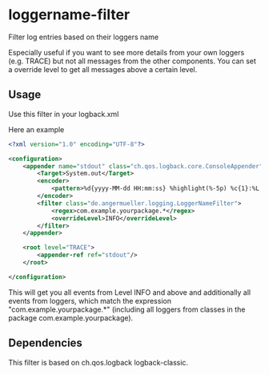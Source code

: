 # loggername-filter
Filter log entries based on their loggers name

Especially useful if you want to see more details from your own loggers (e.g. TRACE) but not all messages from the other components.
You can set a override level to get all messages above a certain level.

## Usage
Use this filter in your logback.xml 

Here an example
```xml
<?xml version="1.0" encoding="UTF-8"?>

<configuration>
    <appender name="stdout" class="ch.qos.logback.core.ConsoleAppender">
        <Target>System.out</Target>
        <encoder>
            <pattern>%d{yyyy-MM-dd HH:mm:ss} %highlight(%-5p) %c{1}:%L - %m%n</pattern>
        </encoder>
        <filter class="de.angermueller.logging.LoggerNameFilter">
            <regex>com.example.yourpackage.*</regex>
            <overrideLevel>INFO</overrideLevel>
        </filter>
    </appender>

    <root level="TRACE">
        <appender-ref ref="stdout"/>
    </root>

</configuration>
```
This will get you all events from Level INFO and above and additionally all events from loggers, 
which match the expression "com.example.yourpackage.*" (including all loggers from classes in the package com.example.yourpackage).

## Dependencies

This filter is based on ch.qos.logback logback-classic.